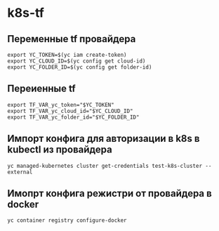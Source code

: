 # k8s-tf

## Переменные tf провайдера
```
export YC_TOKEN=$(yc iam create-token)
export YC_CLOUD_ID=$(yc config get cloud-id)
export YC_FOLDER_ID=$(yc config get folder-id)
```
## Переиенные tf
```
export TF_VAR_yc_token="$YC_TOKEN"
export TF_VAR_yc_cloud_id="$YC_CLOUD_ID"
export TF_VAR_yc_folder_id="$YC_FOLDER_ID"
```
## Импорт конфига для авторизации в k8s в kubectl из провайдера
```
yc managed-kubernetes cluster get-credentials test-k8s-cluster --external
```
## Имопрт конфига режистри от провайдера в docker
```
yc container registry configure-docker
```
